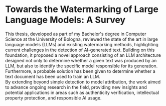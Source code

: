 # Towards the Watermarking of Large Language Models: A Survey
This thesis, developed as part of my Bachelor's degree in Computer Science at the University of Bologna, reviewed the state of the art in large language models (LLMs) and existing watermarking methods, highlighting current challenges in the detection of AI-generated text. Building on this foundation, it proposed a novel approach consisting of an LLM architecture designed not only to determine whether a given text was produced by an LLM, but also to identify the specific model responsible for its generation. Furthermore, a probable solution has been given to determine whether a text document has been used to train an LLM.\
By extending beyond simple detection to model attribution, the work aimed to advance ongoing research in the field, providing new insights and potential applications in areas such as authenticity verification, intellectual property protection, and responsible AI usage.

